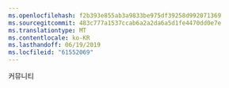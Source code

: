```yaml
---
ms.openlocfilehash: f2b393e855ab3a9833be975df39258d992071369
ms.sourcegitcommit: 483c777a1537ccab6a2a2da6a5d1fe4470dd0e7e
ms.translationtype: MT
ms.contentlocale: ko-KR
ms.lasthandoff: 06/19/2019
ms.locfileid: "61552069"
---
```

커뮤니티